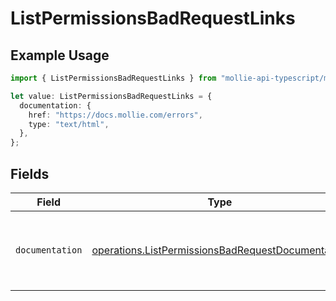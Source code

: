 # ListPermissionsBadRequestLinks

## Example Usage

```typescript
import { ListPermissionsBadRequestLinks } from "mollie-api-typescript/models/operations";

let value: ListPermissionsBadRequestLinks = {
  documentation: {
    href: "https://docs.mollie.com/errors",
    type: "text/html",
  },
};
```

## Fields

| Field                                                                                                                  | Type                                                                                                                   | Required                                                                                                               | Description                                                                                                            |
| ---------------------------------------------------------------------------------------------------------------------- | ---------------------------------------------------------------------------------------------------------------------- | ---------------------------------------------------------------------------------------------------------------------- | ---------------------------------------------------------------------------------------------------------------------- |
| `documentation`                                                                                                        | [operations.ListPermissionsBadRequestDocumentation](../../models/operations/listpermissionsbadrequestdocumentation.md) | :heavy_check_mark:                                                                                                     | The URL to the generic Mollie API error handling guide.                                                                |